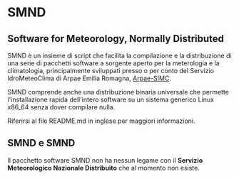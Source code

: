 # SMND

## Software for Meteorology, Normally Distributed ##

SMND è un insieme di script che facilita la compilazione e la
distribuzione di una serie di pacchetti software a sorgente aperto per
la meterologia e la climatologia, principalmente sviluppati presso o
per conto del Servizio IdroMeteoClima di Arpae Emilia Romagna,
[Arpae-SIMC](http://www.arpa.emr.it/sim).

SMND comprende anche una distribuzione binaria universale che permette
l'installazione rapida dell'intero software su un sistema generico
Linux x86_64 senza dover compilare nulla.

Riferirsi al file README.md in inglese per maggiori informazioni.

## SMND e SMND ##

Il pacchetto software SMND non ha nessun legame con il **Servizio
Meteorologico Nazionale Distribuito** che al momento non esiste.
